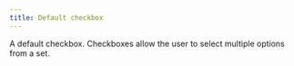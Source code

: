 ```yaml
---
title: Default checkbox
---
```


A default checkbox. Checkboxes allow the user to select multiple options from a set.

